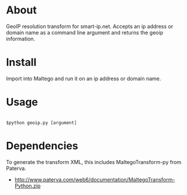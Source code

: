 # About 

GeoIP resolution transform for smart-ip.net. Accepts 
an ip address or domain name as a command line argument 
and returns the geoip information. 

# Install

Import into Maltego and run it on an ip address or domain
name.

# Usage

```

$python geoip.py [argument]

```

# Dependencies

To generate the transform XML, this includes MaltegoTransform-py
from Paterva.

- http://www.paterva.com/web6/documentation/MaltegoTransform-Python.zip
